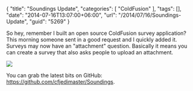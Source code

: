 {
	"title": "Soundings Update",
	"categories": [
		"ColdFusion"
	],
	"tags": [],
	"date": "2014-07-16T13:07:00+06:00",
	"url": "/2014/07/16/Soundings-Update",
	"guid": "5269"
}

<p>
So hey, remember I built an open source ColdFusion survey application? This morning someone sent in a good request and I quickly added it. Surveys may now have an "attachment" question. Basically it means you can create a survey that also asks people to upload an attachment.
</p>
<!--more-->
<p>
<img src="http://static.raymondcamden.com/images/Survey__Test.png" />
</p>

<p>
You can grab the latest bits on GitHub: <a href="https://github.com/cfjedimaster/Soundings">https://github.com/cfjedimaster/Soundings</a>.
</p>